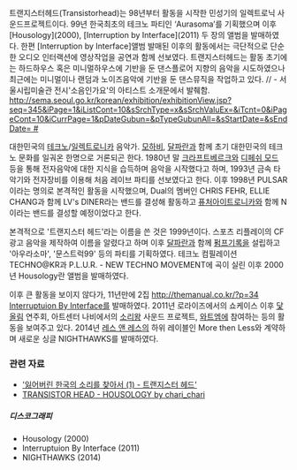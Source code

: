 트랜지스터헤드(Transistorhead)는 98년부터 활동을 시작한 민성기의 일렉트로닉 사운드프로젝트이다. 99년 한국최초의
테크노 파티인 ‘Aurasoma’를 기획했으며 이후 \[Housology\](2000), \[Interruption by
Interface\](2011) 두 장의 앨범을 발매하였다. 한편 \[Interruption by Interface\]앨범 발매된
이후의 활동에서는 극단적으로 단순한 오디오 인터랙션에 영상작업을 공연과 함께 선보였다. 트랜지스터헤드는 활동 초기에는 하드하우스
혹은 미니멀하우스에 기반을 둔 댄스플로어 지향의 음악을 시도하였으나 최근에는 미니멀이나 랜덤과 노이즈음악에 기반을 둔
댄스뮤직을 작업하고 있다. // - 서울시립미술관 전시'소음인가요'의 아티스트 소개문에서 발췌함.
[<http://sema.seoul.go.kr/korean/exhibition/exhibitionView.jsp?seq=345&iPage=1&iListCont=10&sSrchType=x&sSrchValuEx=&iTcnt=0&iPageCont=10&iCurrPage=1&pDateGubun=&pTypeGubunAll=&sStartDate=&sEndDate=>
\#](/http://sema.seoul.go.kr/korean/exhibition/exhibitionView.jsp?seq=345&iPage=1&iListCont=10&sSrchType=x&sSrchValuEx=&iTcnt=0&iPageCont=10&iCurrPage=1&pDateGubun=&pTypeGubunAll=&sStartDate=&sEndDate=_# "wikilink")

대한민국의 [테크노](/테크노 "wikilink")/[일렉트로니카](/일렉트로니카 "wikilink") 음악가.
[모하비](/모하비 "wikilink"), [달파란과](/달파란 "wikilink") 함께 초기 대한민국의
테크노 문화를 일궈온 한명으로 거론되곤 한다. 1980년 말 [크라프트베르크와](/크라프트베르크 "wikilink") [디페쉬
모드](/디페쉬_모드 "wikilink") 등을 통해 전자음악에 대한 지식을 습득하며 음악을 시작했다고 하며, 1993년 금속
타악기와 전자장비를 이용해 처음 레이브 파티를 선보였다고 한다. 이후 1998년 PULSAR이라는 명의로 본격적인 활동을
시작했으며, Dual의 멤버인 CHRIS FEHR, ELLIE CHANG과 함께 LV's DINER라는 밴드를 결성해 활동하고
[퓨처아이트로니카와](/퓨처아이트로니카 "wikilink") 함께 N이라는 밴드를 결성할 예정이었다고 한다.

본격적으로 '트랜지스터 헤드'라는 이름을 쓴 것은 1999년이다. 스포츠 리플레이의 CF 광고 음악을 제작하여 이름을 알렸다고
하며 이후 [달파란과](/달파란 "wikilink") 함께 [펌프기록을](/펌프기록 "wikilink") 설립하고
'아우라소마', '문스트럭99' 등의 파티를 기획하였다. 테크노 컴필레이션 TECHNO@KR과 P.L.U.R. -
NEW TECHNO MOVEMENT에 곡이 실린 이후 2000년 Housology란 앨범을 발매하였다.

이후 큰 활동을 보이지 않다가, 11년만에 2집 [<http://themanual.co.kr/?p=34> Interruptuion
By
Interface를](/http://themanual.co.kr/?p=34_Interruptuion_By_Interface "wikilink")
발매하였다. 2011년 로라이즈에서의 쇼케이스 이후 [닻올림](/닻올림 "wikilink") 연주회, 아트센터 나비에서의
[소리왕](/소리왕 "wikilink") 사운드 프로젝트, [와트엠에](/와트엠 "wikilink") 참여하는 등의
활동을 보여주고 있다. 2014년 [레스 앤 레스의](/레스_앤_레스 "wikilink") 하위 레이블인 More then
Less와 계약하며 새로운 싱글 NIGHTHAWKS를 발매하였다.

### 관련 자료

  - ['잃어버린 한국의 소리를 찾아서 (1) - 트랜지스터
    헤드'](http://gall.dcinside.com/board/view/?id=elec&no=28873)
  - [TRANSISTOR HEAD - HOUSOLOGY by
    chari_chari](http://blog.naver.com/chari_chari/140089341493)

##### 디스코그래피

  - Housology (2000)
  - Interruptuion By Interface (2011)
  - NIGHTHAWKS (2014)
